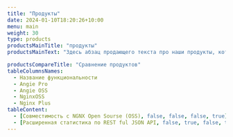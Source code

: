 ```yaml
---
title: "Продукты"
date: 2024-01-10T18:20:26+10:00
menu: main
weight: 30
type: products
productsMainTitle: "продукты"
productsMainText: "Здесь абзац продающего текста про наши продукты, который кто-то (например PR) напишет"

productsCompareTitle: "Сравнение продуктов"
tableColumnsNames:
  - Название функциональности
  - Angie Pro
  - Angie OSS
  - NginxOSS
  - Nginx Plus
tableContent:
  - [Совместимость с NGNX Open Sourse (OSS), false, false, false, true]
  - [Расширенная статистика по REST ful JSON API, false, true, false, true]
---
```

